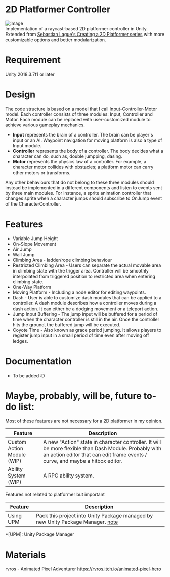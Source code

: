 # 2D Platformer Controller 
![image](https://github.com/ta-david-yu/2D-Platformer-Hunter/blob/master/platformer-preview.gif)  
Implementation of a raycast-based 2D platformer controller in Unity.  
Extended from [Sebastian Lague's Creating a 2D Platformer series](https://youtu.be/MbWK8bCAU2w?list=PLFt_AvWsXl0f0hqURlhyIoAabKPgRsqjz.) with more customizable options and better modularization.

# Requirement
Unity 2018.3.7f1 or later

# Design

The code structure is based on a model that I call Input-Controller-Motor model. Each controller consists of three modules: Input, Controller and Motor.
Each module can be replaced with user-customized module to achieve various gameplay mechanics.
* **Input** represents the brain of a controller. The brain can be player's input or an AI. Waypoint navigation for moving platform is also a type of Input module.
* **Controller** represents the body of a controller. The body decides what a character can do, such as, double jumpping, dasing.
* **Motor** represents the physics law of a controller. For example, a character motor collides with obstacles; a platform motor can carry other motors or transforms.

Any other behaviours that do not belong to these three modules should instead be implemented in a different components and listen to events sent by three main modules.
For instance, a sprite animation controller that changes sprite when a character jumps should subscribe to OnJump event of the CharacterController.

# Features

* Variable Jump Height
* On-Slope Movement
* Air Jump
* Wall Jump
* Climbing Area - ladder/rope climbing behaviour
* Restricted Climbing Area - Users can separate the actual movable area in climbing state with the trigger area. Controller will be smoothly interpolated from triggered position to restricted area when entering climbing state.
* One-Way Platform
* Moving Platform - Including a node editor for editing waypoints.
* Dash - User is able to customize dash modules that can be applied to a controller. A dash module describes how a controller moves during a dash action. It can either be a dodging movement or a teleport action.
* Jump Input Buffering - The jump input will be buffered for a period of time when the character controller is still in the air. Once the controller hits the ground, the buffered jump will be executed.
* Coyote Time - Also known as grace period jumping. It allows players to register jump input in a small period of time even after moving off ledges.

# Documentation
* To be added :D

# Maybe, probably, will be, future to-do list:

Most of these features are not necessary for a 2D platformer in my opinion.

| Feature   | Description |
| --------- | ------- |
| Custom Action Module (WIP) | A new "Action" state in character controller. It will be more flexible than Dash Module. Probably with an action editor that can edit frame events / curve, and maybe a hitbox editor. |
| Ability System (WIP)  | A RPG ability system. |

Features not related to platformer but important

| Feature   | Description |
| --------- | ------- |
| Using UPM | Pack this project into Unity Package managed by new Unity Package Manager. [note](https://gist.github.com/LotteMakesStuff/6e02e0ea303030517a071a1c81eb016e) |

*[UPM]: Unity Package Manager

# Materials
rvros - Animated Pixel Adventurer
https://rvros.itch.io/animated-pixel-hero
